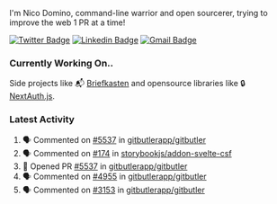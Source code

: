 
I'm Nico Domino, command-line warrior and open sourcerer, trying to improve the web 1 PR at a time!

[![Twitter Badge](https://img.shields.io/badge/-@ndom91-1ca0f1?style=flat-square&labelColor=1ca0f1&logo=twitter&logoColor=white&link=https://twitter.com/ndom91)](https://twitter.com/ndom91) [![Linkedin Badge](https://img.shields.io/badge/-ndom91-blue?style=flat-square&logo=Linkedin&logoColor=white&link=https://www.linkedin.com/in/ndom91/)](https://www.linkedin.com/in/ndom91/) [![Gmail Badge](https://img.shields.io/badge/-yo@ndo.dev-c14438?style=flat-square&logo=mail.ru&logoColor=white&link=mailto:yo@ndo.dev)](mailto:yo@ndo.dev)

### Currently Working On..

Side projects like 📬 [Briefkasten](https://briefkastenhq.com) and opensource libraries like 🔒 [NextAuth.js](https://github.com/nextauthjs/next-auth).

<!--START_SECTION_PROFILE_VIEWS:readme-info-->
<!--END_SECTION_PROFILE_VIEWS:readme-info-->

<!--START_SECTION_DAILY_COMMIT:readme-info-->
<!--END_SECTION_DAILY_COMMIT:readme-info-->

<!--START_SECTION_WEEKLY_COMMIT:readme-info-->
<!--END_SECTION_WEEKLY_COMMIT:readme-info-->

### Latest Activity

<!--START_SECTION:activity-->
1. 🗣 Commented on [#5537](https://github.com/gitbutlerapp/gitbutler/pull/5537#issuecomment-2475682864) in [gitbutlerapp/gitbutler](https://github.com/gitbutlerapp/gitbutler)
2. 🗣 Commented on [#174](https://github.com/storybookjs/addon-svelte-csf/issues/174#issuecomment-2474367951) in [storybookjs/addon-svelte-csf](https://github.com/storybookjs/addon-svelte-csf)
3. 💪 Opened PR [#5537](https://github.com/gitbutlerapp/gitbutler/pull/5537) in [gitbutlerapp/gitbutler](https://github.com/gitbutlerapp/gitbutler)
4. 🗣 Commented on [#4955](https://github.com/gitbutlerapp/gitbutler/issues/4955#issuecomment-2470907377) in [gitbutlerapp/gitbutler](https://github.com/gitbutlerapp/gitbutler)
5. 🗣 Commented on [#3153](https://github.com/gitbutlerapp/gitbutler/issues/3153#issuecomment-2470905203) in [gitbutlerapp/gitbutler](https://github.com/gitbutlerapp/gitbutler)
<!--END_SECTION:activity-->
